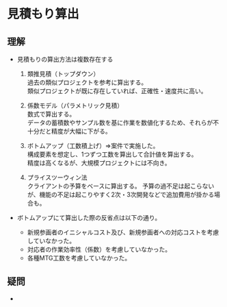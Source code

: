# 見積もり算出

## 理解
- 見積もりの算出方法は複数存在する

  1. 類推見積（トップダウン）<br>
過去の類似プロジェクトを参考に算出する。<br>
類似プロジェクトが既に存在していれば、正確性・速度共に高い。

  2. 係数モデル（パラメトリック見積）<br>
数式で算出する。<br>
データの蓄積数やサンプル数を基に作業を数値化するため、それらが不十分だと精度が大幅に下がる。

  3. ボトムアップ（工数積上げ）⇒案件で実施した。<br>
構成要素を想定し、1つずつ工数を算出して合計値を算出する。<br>
精度は高くなるが、大規模プロジェクトには不向き。

  4. プライスツーウィン法<br>
クライアントの予算をベースに算出する。
予算の過不足は起こらないが、機能の不足は起こりやすく2次・3次開発などで追加費用が掛かる場合も。


- ボトムアップにて算出した際の反省点は以下の通り。
  - 新規参画者のイニシャルコスト及び、新規参画者への対応コストを考慮していなかった。
  - 対応者の作業効率性（係数）を考慮していなかった。
  - 各種MTG工数を考慮していなかった。

## 疑問
- 